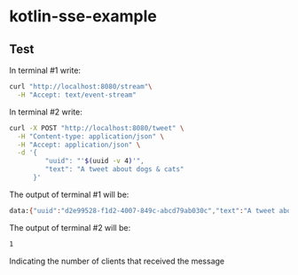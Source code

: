 # kotlin-sse-example

## Test

In terminal #1 write:

```bash
curl "http://localhost:8080/stream"\
  -H "Accept: text/event-stream"
```

In terminal #2 write:

```bash
curl -X POST "http://localhost:8080/tweet" \
  -H "Content-type: application/json" \
  -H "Accept: application/json" \
  -d '{  
         "uuid": "'$(uuid -v 4)'",  
         "text": "A tweet about dogs & cats" 
      }'
```

The output of terminal #1 will be:

```bash
data:{"uuid":"d2e99528-f1d2-4007-849c-abcd79ab030c","text":"A tweet about dogs & cats","at":1604540901.490757000}
```

The output of terminal #2 will be:
```bash
1
```

Indicating the number of clients that received the message
